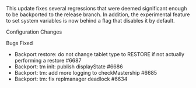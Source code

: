 This update fixes several regressions that were deemed significant enough to be backported to the release branch. In addition, the experimental feature to set system variables is now behind a flag that disables it by default.

Configuration Changes

Bugs Fixed
* Backport restore: do not change tablet type to RESTORE if not actually performing a restore #6687
* Backport: tm init: publish displayState #6686
* Backport: tm: add more logging to checkMastership #6685
* Backport: tm: fix replmanager deadlock #6634
